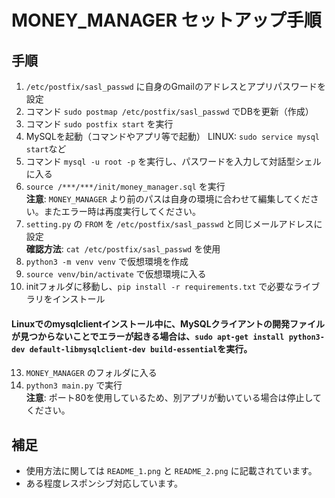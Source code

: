# MONEY_MANAGER セットアップ手順

## 手順
1. `/etc/postfix/sasl_passwd` に自身のGmailのアドレスとアプリパスワードを設定
2. コマンド `sudo postmap /etc/postfix/sasl_passwd` でDBを更新（作成）
3. コマンド `sudo postfix start` を実行
4. MySQLを起動（コマンドやアプリ等で起動）
   LINUX: `sudo service mysql start`など
6. コマンド `mysql -u root -p` を実行し、パスワードを入力して対話型シェルに入る  
7. `source /***/***/init/money_manager.sql` を実行  
   **注意**: `MONEY_MANAGER` より前のパスは自身の環境に合わせて編集してください。またエラー時は再度実行してください。
8. `setting.py` の `FROM` を `/etc/postfix/sasl_passwd` と同じメールアドレスに設定  
   **確認方法**: `cat /etc/postfix/sasl_passwd` を使用
9. `python3 -m venv venv` で仮想環境を作成
10. `source venv/bin/activate` で仮想環境に入る
11. initフォルダに移動し、`pip install -r requirements.txt` で必要なライブラリをインストール
#### **Linuxでのmysqlclientインストール中に、MySQLクライアントの開発ファイルが見つからないことでエラーが起きる場合は、`sudo apt-get install python3-dev default-libmysqlclient-dev build-essential`を実行。**
13. `MONEY_MANAGER` のフォルダに入る
14. `python3 main.py` で実行  
    **注意**: ポート80を使用しているため、別アプリが動いている場合は停止してください。

## 補足
- 使用方法に関しては `README_1.png` と `README_2.png` に記載されています。
- ある程度レスポンシブ対応しています。

